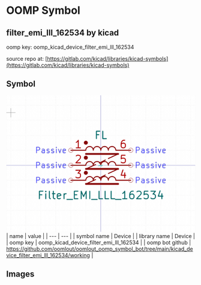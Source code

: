 # OOMP Symbol  
## filter_emi_lll_162534  by kicad  
  
oomp key: oomp_kicad_device_filter_emi_lll_162534  
  
source repo at: [https://gitlab.com/kicad/libraries/kicad-symbols](https://gitlab.com/kicad/libraries/kicad-symbols)  
## Symbol  
  
[![working.png](working_600.png)](working.png)  
| name | value | 
| --- | --- | 
| symbol name | Device | 
| library name | Device | 
| oomp key | oomp_kicad_device_filter_emi_lll_162534 | 
| oomp bot github | https://github.com/oomlout/oomlout_oomp_symbol_bot/tree/main/kicad_device_filter_emi_lll_162534/working | 
## Images  
